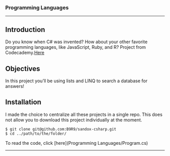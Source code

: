 ### Programming Languages

***
## Introduction  
Do you know when C# was invented? How about your other favorite programming languages, like JavaScript, Ruby, and R?
Project from Codecademy.[Here](https://www.codecademy.com/courses/learn-c-sharp/projects/csharp-programming-languages)

## Objectives
In this project you’ll be using lists and LINQ to search a database for answers!

## Installation  
I made the choice to centralize all these projects in a single repo. 
This does not allow you to download this project individually at the moment.
```
$ git clone git@github.com:B9R9/sandox-csharp.git
$ cd ../path/to/the/folder/
```
To read the code, click [here](Programming Languages/Program.cs)
***
